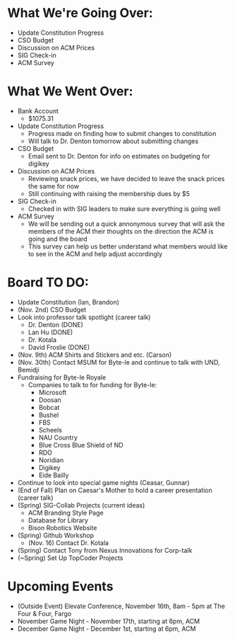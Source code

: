 # What We're Going Over:
- Update Constitution Progress
- CSO Budget
- Discussion on ACM Prices
- SIG Check-in
- ACM Survey

# What We Went Over:
- Bank Account
    - $1075.31
-  Update Constitution Progress
    - Progress made on finding how to submit changes to constitution
    - Will talk to Dr. Denton tomorrow about submitting changes
- CSO Budget
    - Email sent to Dr. Denton for info on estimates on budgeting for digikey
- Discussion on ACM Prices
    - Reviewing snack prices, we have decided to leave the snack prices the same for now
    - Still continuing with raising the membership dues by $5
- SIG Check-in
    - Checked in with SIG leaders to make sure everything is going well
- ACM Survey
    - We will be sending out a quick annonymous survey that will ask the members of the ACM their thoughts on the direction the ACM is going and the board
    - This survey can help us better understand what members would like to see in the ACM and help adjust accordingly

# Board TO DO:  
- Update Constitution (Ian, Brandon)
- (Nov. 2nd) CSO Budget
- Look into professor talk spotlight (career talk)
    - Dr. Denton (DONE)
    - Lan Hu (DONE)
    - Dr. Kotala
    - David Froslie (DONE)
- (Nov. 9th) ACM Shirts and Stickers and etc. (Carson)
- (Nov. 30th) Contact MSUM for Byte-le and continue to talk with UND, Bemidji
- Fundraising for Byte-le Royale
    - Companies to talk to for funding for Byte-le:
        - Microsoft
        - Doosan 
        - Bobcat
        - Bushel
        - FBS
        - Scheels
        - NAU Country
        - Blue Cross Blue Shield of ND
        - RDO
        - Noridian
        - Digikey
        - Eide Bailly
- Continue to look into special game nights (Ceasar, Gunnar)
- (End of Fall) Plan on Caesar's Mother to hold a career presentation (career talk)
- (Spring) SIG-Collab Projects (current ideas)
    - ACM Branding Style Page
    - Database for Library
    - Bison Robotics Website
- (Spring) Github Workshop
    - (Nov. 16) Contact Dr. Kotala 
- (Spring) Contact Tony from Nexus Innovations for Corp-talk
- (~Spring) Set Up TopCoder Projects

# Upcoming Events
- (Outside Event) Elevate Conference, November 16th, 8am - 5pm at The Four & Four, Fargo
- November Game Night - November 17th, starting at 6pm, ACM
- December Game Night - December 1st, starting at 6pm, ACM
